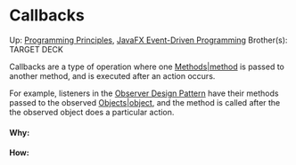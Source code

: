 # Callbacks

Up: [Programming Principles](programming_principles), [JavaFX Event-Driven Programming](javafx_event-driven_programming)
Brother(s):
TARGET DECK

Callbacks are a type of operation where one [Methods|method](methods|method) is passed to another method, and is executed after an action occurs.

For example, listeners in the [Observer Design Pattern](observer_design_pattern) have their methods passed to the observed [Objects|object](objects|object), and the method is called after the the observed object does a particular action.


































#### Why:
#### How:










